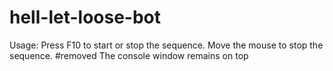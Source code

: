 # hell-let-loose-bot
Usage:
Press F10 to start or stop the sequence.
Move the mouse to stop the sequence. #removed
The console window remains on top

